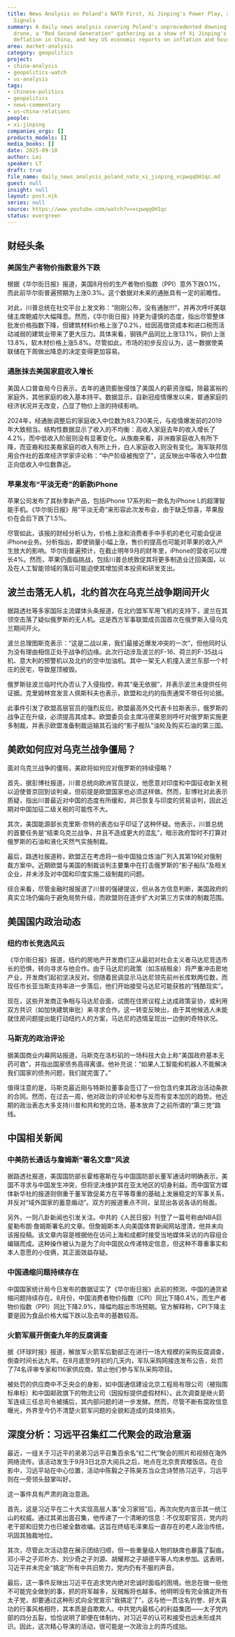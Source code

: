 ```yaml
---
title: News Analysis on Poland's NATO First, Xi Jinping's Power Play, and US Economic
  Signals
summary: A daily news analysis covering Poland's unprecedented downing of a Russian
  drone, a "Red Second Generation" gathering as a show of Xi Jinping's power, persistent
  deflation in China, and key US economic reports on inflation and household income.
area: market-analysis
category: geopolitics
project:
- china-analysis
- geopolitics-watch
- us-analysis
tags:
- chinese-politics
- geopolitics
- news-commentary
- us-china-relations
people:
- xi-jinping
companies_orgs: []
products_models: []
media_books: []
date: 2025-09-10
author: Lei
speaker: LT
draft: true
file_name: daily_news_analysis_poland_nato_xi_jinping_vcpwqqOH1qc.md
guest: null
insight: null
layout: post.njk
series: null
source: https://www.youtube.com/watch?v=vcpwqqOH1qc
status: evergreen
---
```

## 财经头条

### 美国生产者物价指数意外下跌

根据《华尔街日报》报道，美国8月份的生产者物价指数（PPI）意外下跌0.1%，而此前华尔街普遍预期为上涨0.3%。这个数据对未来的通胀具有一定的前瞻性。

对此，川普总统在社交平台上发文称：“刚刚公布，没有通胀\!\!\!”，并再次呼吁美联储主席鲍威尔大幅降息。然而，《华尔街日报》持更为谨慎的态度，指出尽管整体批发价格指数下降，但建筑材料价格上涨了0.2%，给因高借贷成本和进口税而活动减弱的建筑业带来了更大压力。具体来看，钢铁产品同比上涨13.1%，铜价上涨13.8%，软木材价格上涨5.8%。尽管如此，市场的初步反应认为，这一数据使美联储在下周做出降息的决定变得更加容易。

### 通胀抹去美国家庭收入增长

美国人口普查局今日表示，去年的通货膨胀侵蚀了美国人的薪资涨幅，除最富裕的家庭外，其他家庭的收入基本持平。数据显示，自新冠疫情爆发以来，普通家庭的经济状况并无改变，凸显了物价上涨的持续影响。

2024年，经通胀调整后的家庭收入中位数为83,730美元，与疫情爆发前的2019年大致相当。结构性数据显示了收入的不均衡：高收入家庭去年的收入增长了4.2%，而中低收入阶层则没有显著变化。从族裔来看，非洲裔家庭收入有所下降，而亚裔和拉美裔家庭的收入有所上升，白人家庭收入则没有变化。海军联邦信用合作社的首席经济学家评论称：“中产阶级被掏空了”，这反映出中等收入中位数正向低收入中位数靠近。

### 苹果发布“平淡无奇”的新款iPhone

苹果公司发布了其秋季新产品，包括iPhone 17系列和一款名为iPhone L的超薄智能手机。《华尔街日报》用“平淡无奇”来形容此次发布会，由于缺乏惊喜，苹果股价在会后下跌了1.5%。

尽管如此，该报的财经分析认为，价格上涨和消费者手中手机的老化可能会促进iPhone业务。分析指出，即使销量小幅上涨，售价的提高也可能对苹果的收入产生放大的影响。华尔街普遍预计，在截止明年9月的财年里，iPhone的营收可以增长4%。然而，苹果仍面临挑战，包括川普总统敦促其将更多制造业迁回美国，以及在人工智能领域的落后可能迫使其增加资本投资和研发支出。

## 波兰击落无人机，北约首次在乌克兰战争期间开火

据路透社等多家国际主流媒体头条报道，在北约盟军军用飞机的支持下，波兰在其领空击落了疑似俄罗斯的无人机。这是西方军事联盟成员国首次在俄罗斯入侵乌克兰期间开火。

波兰总理图斯克表示：“这是二战以来，我们最接近爆发冲突的一次”，但他同时认为没有理由相信正处于战争的边缘。此次行动涉及波兰的F-16、荷兰的F-35战斗机、意大利的预警机以及北约的空中加油机。其中一架无人机撞入波兰东部一个村庄的民宅，导致屋顶被毁。

俄罗斯驻波兰临时代办否认了入侵指控，称其“毫无依据”，并表示波兰未提供任何证据。克里姆林宫发言人佩斯科夫也表示，欧盟和北约的指责通常不带任何论据。

此事件引发了欧盟高层官员的强烈反应。欧盟最高外交代表卡拉斯表示，俄罗斯的战争正在升级，必须提高其成本。欧盟委员会主席冯德莱恩则呼吁对俄罗斯实施更多制裁，并表示欧盟准备制裁运输其石油的“影子舰队”油轮及购买石油的第三国。

## 美欧如何应对乌克兰战争僵局？

面对乌克兰战争的僵局，美欧将如何应对俄罗斯的持续侵略？

首先，据彭博社报道，川普总统向欧洲官员提议，他愿意对印度和中国征收新关税以迫使普京回到谈判桌，但前提是欧盟国家也必须这样做。然而，彭博社对此表示质疑，指出川普最近对中国的态度有所缓和，并已恢复与印度的贸易谈判，因此近期对中国加征二级关税的可能性不大。

其次，美国能源部长克里斯·奈特的表态似乎印证了这种怀疑。他表示，川普总统的首要任务是“结束乌克兰战争，并且不造成更大的混乱”，暗示政府暂时不打算对俄罗斯的石油和液化天然气实施制裁。

最后，路透社报道称，欧盟正在考虑将一些中国独立炼油厂列入其第19轮对俄制裁方案中。近期欧盟与美国的制裁谈判主要集中在打击俄罗斯的“影子船队”及相关企业，并未涉及对中国和印度实施二级制裁的问题。

综合来看，尽管金融时报报道了川普的强硬提议，但从各方信息判断，美国政府的真实立场仍偏向于避免局势升级，而欧盟则在逐步扩大对第三方实体的制裁范围。

## 美国国内政治动态

### 纽约市长竞选风云

《华尔街日报》报道，纽约的房地产开发商们正从最初对社会主义者马达尼竞选市长的恐惧，转向寻求与他合作。由于马达尼的政策（如冻结租金）将严重冲击房地产业，开发商们起初坚决反对。但随着民调显示马达尼领先前州长库默两位数，而现任市长亚当斯支持率进一步落后，他们开始接受马达尼可能获胜的“残酷现实”。

现在，这些开发商正争相与马达尼会面，试图在住房议程上达成政策妥协，或利用双方共识（如加快建筑审批）来寻求合作。这一转变反映出，由于其他候选人未能就住房问题提出能打动纽约人的方案，马达尼的选情呈现出一边倒的奇特状况。

### 马斯克的政治评论

据美国商业内幕网站报道，马斯克在洛杉矶的一场科技大会上称“美国政府基本无药可救”，并指出国家债务高得离谱。他补充说：“如果人工智能和机器人不能解决我们国家的债务问题，我们就完蛋了。”

值得注意的是，马斯克最近刚与特斯拉董事会签订了一份包含约束其政治活动条款的合同。然而，在过去一周，他对政治的评论和参与反而有变本加厉的趋势。他近期的政治表态大多支持川普和共和党的立场，基本放弃了之前所谓的“第三党”路线。

## 中国相关新闻

### 中美防长通话与詹姆斯“署名文章”风波

据路透社报道，美国国防部长霍格塞斯在与中国国防部长董军通话时明确表示，美国不寻求与中国发生冲突，但将坚决维护其在亚太地区的切身利益。而中国官方媒体新华社的报道则侧重于董军敦促美方在平等尊重的基础上发展稳定的军事关系，并反对“域外国家的蓄意煽动”。双方的报道重点不同，呈现出各说各话的局面。

另外，一则八卦新闻也引发关注。中共的《人民日报》刊登了一篇号称由NBA巨星勒布朗·詹姆斯署名的文章。但詹姆斯本人向美国体育新闻网站澄清，他并未向该报投稿。该文章内容是根据他在访问上海和成都时接受当地媒体采访的内容组合编辑而成。这种操作被认为是为了向中国民众传递特定信息，但这种不尊重事实和本人意愿的小伎俩，其正面效益存疑。

### 中国通缩问题持续存在

中国国家统计局今日发布的数据证实了《华尔街日报》此前的预测，中国的通货紧缩问题持续存在。8月份，中国消费者物价指数（CPI）同比下降0.4%，而生产者物价指数（PPI）同比下降2.9%，降幅均超出市场预期。官方解释称，CPI下降主要是因为食品价格大幅下跌以及去年的基数较高。

### 火箭军展开倒查九年的反腐调查

据《环球时报》报道，解放军火箭军后勤部正在进行一场大规模的采购反腐调查，倒查时间长达九年。在8月底至9月初的几天内，军队采购网接连发布公告，处罚了74名评审专家和116家供应商，禁止他们参与军队采购项目。

被处罚的供应商中不乏央企的身影，如中国通信建设北京工程局有限公司（被指围标串标）和中国邮政旗下的物流公司（因投标提供虚假材料）。此次调查是继火箭军连续三任总司令被捕后，其内部问题的进一步发酵。然而，尽管不断有腐败信息曝光，外界至今仍不清楚火箭军问题的全貌和造成的具体损失。

## 深度分析：习远平召集红二代聚会的政治意涵

最近，一组关于习近平的弟弟习远平召集百余名“红二代”聚会的照片和视频在海外网络流传。该活动发生于9月3日北京大阅兵之后，地点在北京贵宾楼饭店。在合影中，习远平站在中心位置，活动中陈毅之子陈昊苏当众念诗赞扬习近平，习远平则在一旁领头鼓掌叫好。

这一事件具有严肃的政治意涵。

首先，这是习近平在二十大实现高层人事“全习家班”后，再次向党内宣示其一统江山的权威。通过其弟出面召集，他传递了一个清晰的信息：不仅现职官员，党内的老干部和旧势力也已被全数收编。这旨在终结毛泽東后一直存在的老人政治传统，巩固其独裁地位。

其次，尽管此次活动意在展示团结归顺，但一些重量级人物的缺席也暴露了裂痕。邓小平之子邓朴方、刘少奇之子刘源、胡耀邦之子胡德平等人均未参加。这表明，习近平并未完全“搞定”所有中共旧势力，党内仍有不服的声音。

最后，这一事件反映出习近平在追求党内绝对忠诚时面临的困境。他总在做一些他不可能完全做到的事，抓的将军越多，反贼叛将也越多。他明明没有完全搞定所有太子党，却要通过这种形式向全党宣示“我搞定了”，这与他一贯沽名钓誉、好大喜功的行事风格相符，其本质是自欺欺人。中共党内最核心的利益集团——太子党内部的四分五裂，恰恰说明了即便在体制内，对习近平的认可和接受也远未形成共识。因此，这次精心导演的活动，很可能是一次政治上的弄巧成拙。